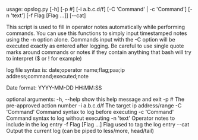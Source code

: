 usage: opslog.py [-h] [-p #] [-i a.b.c.d/f] [-C 'Command' | -c 'Command']
                 [-n 'text'] [-f Flag [Flag ...]] [--cat]

This script is used to fill in operator notes automatically while performing commands.
You can use this functions to simply input timestamped notes using the -n option alone.
Commands input with the -C option will be executed exactly as entered after logging.
Be careful to use single quote marks around commands or notes if they contain anything
that bash will try to interpret ($ or ! for example)
  
log file syntax is:
    date;operator name;flag;paa;ip address;command;executed;note
    
Date format:
    YYYY-MM-DD HH:MM:SS

optional arguments:
  -h, --help          show this help message and exit
  -p #                The pre-approved action number
  -i a.b.c.d/f        The target ip address/range
  -C 'Command'        Command syntax to log before executing
  -c 'Command'        Command syntax to log without executing
  -n 'text'           Operator notes to include in the log entry
  -f Flag [Flag ...]  Flag used to tag the log entry
  --cat               Output the current log (can be piped to less/more,
                      head/tail)
